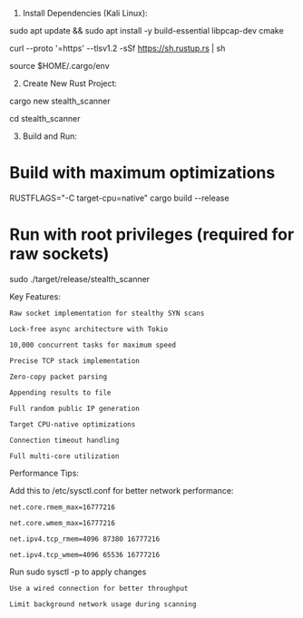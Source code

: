 
1. Install Dependencies (Kali Linux):

sudo apt update && sudo apt install -y build-essential libpcap-dev cmake

curl --proto '=https' --tlsv1.2 -sSf https://sh.rustup.rs | sh

source $HOME/.cargo/env

2. Create New Rust Project:

cargo new stealth_scanner

cd stealth_scanner

3. Build and Run:

# Build with maximum optimizations

RUSTFLAGS="-C target-cpu=native" cargo build --release

# Run with root privileges (required for raw sockets)

sudo ./target/release/stealth_scanner

Key Features:

    Raw socket implementation for stealthy SYN scans

    Lock-free async architecture with Tokio

    10,000 concurrent tasks for maximum speed

    Precise TCP stack implementation

    Zero-copy packet parsing

    Appending results to file

    Full random public IP generation

    Target CPU-native optimizations

    Connection timeout handling

    Full multi-core utilization

Performance Tips:

Add this to /etc/sysctl.conf for better network performance:

    net.core.rmem_max=16777216
    
    net.core.wmem_max=16777216
    
    net.ipv4.tcp_rmem=4096 87380 16777216
    
    net.ipv4.tcp_wmem=4096 65536 16777216

Run sudo sysctl -p to apply changes

    Use a wired connection for better throughput

    Limit background network usage during scanning
